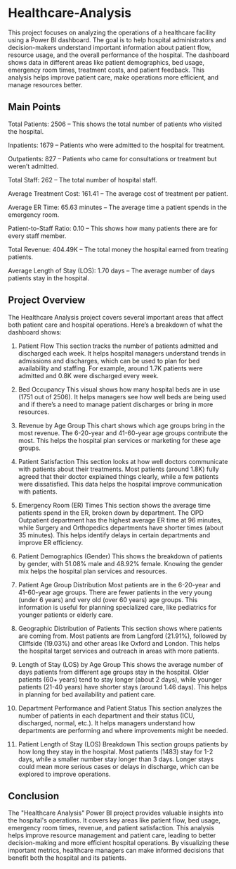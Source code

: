 # Healthcare-Analysis

This project focuses on analyzing the operations of a healthcare facility using a Power BI dashboard. The goal is to help hospital administrators and decision-makers understand important information about patient flow, resource usage, and the overall performance of the hospital. The dashboard shows data in different areas like patient demographics, bed usage, emergency room times, treatment costs, and patient feedback. This analysis helps improve patient care, make operations more efficient, and manage resources better.

## Main Points

Total Patients: 2506 – This shows the total number of patients who visited the hospital.

Inpatients: 1679 – Patients who were admitted to the hospital for treatment.

Outpatients: 827 – Patients who came for consultations or treatment but weren’t admitted.

Total Staff: 262 – The total number of hospital staff.

Average Treatment Cost: 161.41 – The average cost of treatment per patient.

Average ER Time: 65.63 minutes – The average time a patient spends in the emergency room.

Patient-to-Staff Ratio: 0.10 – This shows how many patients there are for every staff member.

Total Revenue: 404.49K – The total money the hospital earned from treating patients.

Average Length of Stay (LOS): 1.70 days – The average number of days patients stay in the hospital.

## Project Overview

The Healthcare Analysis project covers several important areas that affect both patient care and hospital operations. Here’s a breakdown of what the dashboard shows:

1. Patient Flow
This section tracks the number of patients admitted and discharged each week. It helps hospital managers understand trends in admissions and discharges, which can be used to plan for bed availability and staffing. For example, around 1.7K patients were admitted and 0.8K were discharged every week.

2. Bed Occupancy
This visual shows how many hospital beds are in use (1751 out of 2506). It helps managers see how well beds are being used and if there’s a need to manage patient discharges or bring in more resources.

3. Revenue by Age Group
This chart shows which age groups bring in the most revenue. The 6-20-year and 41-60-year age groups contribute the most. This helps the hospital plan services or marketing for these age groups.

4. Patient Satisfaction
This section looks at how well doctors communicate with patients about their treatments. Most patients (around 1.8K) fully agreed that their doctor explained things clearly, while a few patients were dissatisfied. This data helps the hospital improve communication with patients.

5. Emergency Room (ER) Times
This section shows the average time patients spend in the ER, broken down by department. The OPD Outpatient department has the highest average ER time at 96 minutes, while Surgery and Orthopedics departments have shorter times (about 35 minutes). This helps identify delays in certain departments and improve ER efficiency.

6. Patient Demographics (Gender)
This shows the breakdown of patients by gender, with 51.08% male and 48.92% female. Knowing the gender mix helps the hospital plan services and resources.

7. Patient Age Group Distribution
Most patients are in the 6-20-year and 41-60-year age groups. There are fewer patients in the very young (under 6 years) and very old (over 60 years) age groups. This information is useful for planning specialized care, like pediatrics for younger patients or elderly care.

8. Geographic Distribution of Patients
This section shows where patients are coming from. Most patients are from Langford (21.91%), followed by Cliffside (19.03%) and other areas like Oxford and London. This helps the hospital target services and outreach in areas with more patients.

9. Length of Stay (LOS) by Age Group
This shows the average number of days patients from different age groups stay in the hospital. Older patients (60+ years) tend to stay longer (about 2 days), while younger patients (21-40 years) have shorter stays (around 1.46 days). This helps in planning for bed availability and patient care.

10. Department Performance and Patient Status
This section analyzes the number of patients in each department and their status (ICU, discharged, normal, etc.). It helps managers understand how departments are performing and where improvements might be needed.

11. Patient Length of Stay (LOS) Breakdown
This section groups patients by how long they stay in the hospital. Most patients (1483) stay for 1-2 days, while a smaller number stay longer than 3 days. Longer stays could mean more serious cases or delays in discharge, which can be explored to improve operations.

## Conclusion
The "Healthcare Analysis" Power BI project provides valuable insights into the hospital's operations. It covers key areas like patient flow, bed usage, emergency room times, revenue, and patient satisfaction. This analysis helps improve resource management and patient care, leading to better decision-making and more efficient hospital operations. By visualizing these important metrics, healthcare managers can make informed decisions that benefit both the hospital and its patients.

